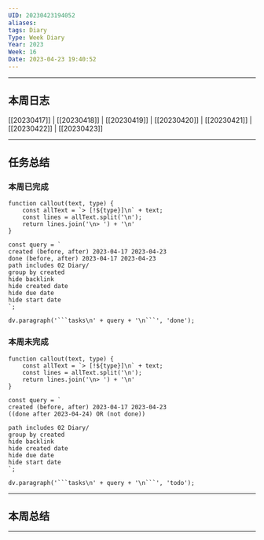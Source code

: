 ```yaml
---
UID: 20230423194052
aliases: 
tags: Diary
Type: Week Diary
Year: 2023
Week: 16
Date: 2023-04-23 19:40:52
---
```

---
## 本周日志
 [[20230417]] | [[20230418]] | [[20230419]] | [[20230420]] | [[20230421]] | [[20230422]] | [[20230423]] 
 
---
## 任务总结

### 本周已完成

```dataviewjs
function callout(text, type) {
    const allText = `> [!${type}]\n` + text;
    const lines = allText.split('\n');
    return lines.join('\n> ') + '\n'
}

const query = `
created (before, after) 2023-04-17 2023-04-23
done (before, after) 2023-04-17 2023-04-23
path includes 02 Diary/
group by created
hide backlink
hide created date
hide due date
hide start date
`;

dv.paragraph('```tasks\n' + query + '\n```', 'done');
```

### 本周未完成

```dataviewjs
function callout(text, type) {
    const allText = `> [!${type}]\n` + text;
    const lines = allText.split('\n');
    return lines.join('\n> ') + '\n'
}

const query = `
created (before, after) 2023-04-17 2023-04-23
((done after 2023-04-24) OR (not done))

path includes 02 Diary/
group by created
hide backlink
hide created date
hide due date
hide start date
`;

dv.paragraph('```tasks\n' + query + '\n```', 'todo');
```

--- 
## 本周总结


---